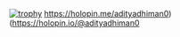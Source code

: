 [![trophy](https://github-profile-trophy.vercel.app/?username=adityadhiman0)](https://github.com/adityadhiman0/github-profile-trophy)
https://holopin.me/adityadhiman0)(https://holopin.io/@adityadhiman0
